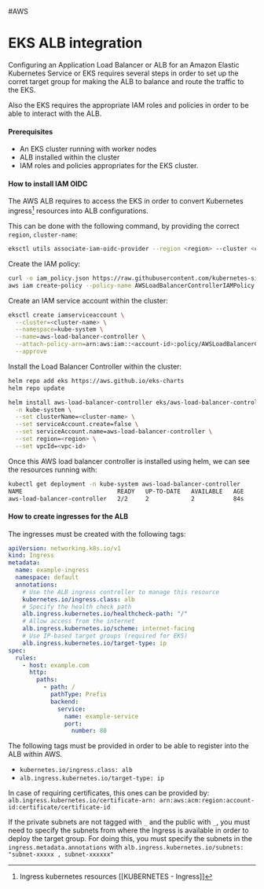 #AWS 

# EKS ALB integration

Configuring an Application Load Balancer or ALB for an Amazon Elastic Kubernetes Service or EKS requires several steps in order to set up the corret target group for making the ALB to balance and route the traffic to the EKS. 

Also the EKS requires the appropriate IAM roles and policies in order to be able to interact with the ALB. 

#### Prerequisites

* An EKS cluster running with worker nodes
* ALB installed within the cluster
* IAM roles and policies appropriates for the EKS cluster. 


#### How to install IAM OIDC

The AWS ALB requires to access the EKS in order to convert Kubernetes ingress[^ing] resources into ALB configurations. 

This can be done with the following command, by providing the correct `region`, `cluster-name`: 
```bash
eksctl utils associate-iam-oidc-provider --region <region> --cluster <cluster-name> --approve
```

Create the IAM policy: 

```bash
curl -o iam_policy.json https://raw.githubusercontent.com/kubernetes-sigs/aws-load-balancer-controller/main/docs/install/iam_policy.json
aws iam create-policy --policy-name AWSLoadBalancerControllerIAMPolicy --policy-document file://iam_policy.json
```

Create an IAM service account within the cluster: 

```bash
eksctl create iamserviceaccount \
  --cluster=<cluster-name> \
  --namespace=kube-system \
  --name=aws-load-balancer-controller \
  --attach-policy-arn=arn:aws:iam::<account-id>:policy/AWSLoadBalancerControllerIAMPolicy \
  --approve

```

Install the Load Balancer Controller within the cluster: 

```bash
helm repo add eks https://aws.github.io/eks-charts
helm repo update

helm install aws-load-balancer-controller eks/aws-load-balancer-controller \
  -n kube-system \
  --set clusterName=<cluster-name> \
  --set serviceAccount.create=false \
  --set serviceAccount.name=aws-load-balancer-controller \
  --set region=<region> \
  --set vpcId=<vpc-id>
```

Once this AWS load balancer controller is installed using helm, we can see the resources running with: 

```bash
kubectl get deployment -n kube-system aws-load-balancer-controller
NAME                           READY   UP-TO-DATE   AVAILABLE   AGE
aws-load-balancer-controller   2/2     2            2           84s
```
#### How to create ingresses for the ALB

The ingresses must be created with the following tags: 

```yaml
apiVersion: networking.k8s.io/v1
kind: Ingress
metadata:
  name: example-ingress
  namespace: default
  annotations:
    # Use the ALB ingress controller to manage this resource
    kubernetes.io/ingress.class: alb
    # Specify the health check path
    alb.ingress.kubernetes.io/healthcheck-path: "/"
    # Allow access from the internet
    alb.ingress.kubernetes.io/scheme: internet-facing
    # Use IP-based target groups (required for EKS)
    alb.ingress.kubernetes.io/target-type: ip
spec:
  rules:
    - host: example.com
      http:
        paths:
          - path: /
            pathType: Prefix
            backend:
              service:
                name: example-service
                port:
                  number: 80

```

The following tags must be provided in order to be able to register into the ALB within AWS. 
- `kubernetes.io/ingress.class: alb`
- `alb.ingress.kubernetes.io/target-type: ip`

In case of requiring certificates, this ones can be provided by: 
`alb.ingress.kubernetes.io/certificate-arn: arn:aws:acm:region:account-id:certificate/certificate-id`

If the private subnets are not tagged with `_` and the public with `_`, you must need to specify the subnets from where the Ingress is available in order to deploy the target group. For doing this, you must specify the subnets in the `ingress.metadata.annotations` with `alb.ingress.kubernetes.io/subnets: "subnet-xxxxx , subnet-xxxxxx"`   

[^ing]: Ingress kubernetes resources [[KUBERNETES - Ingress]]